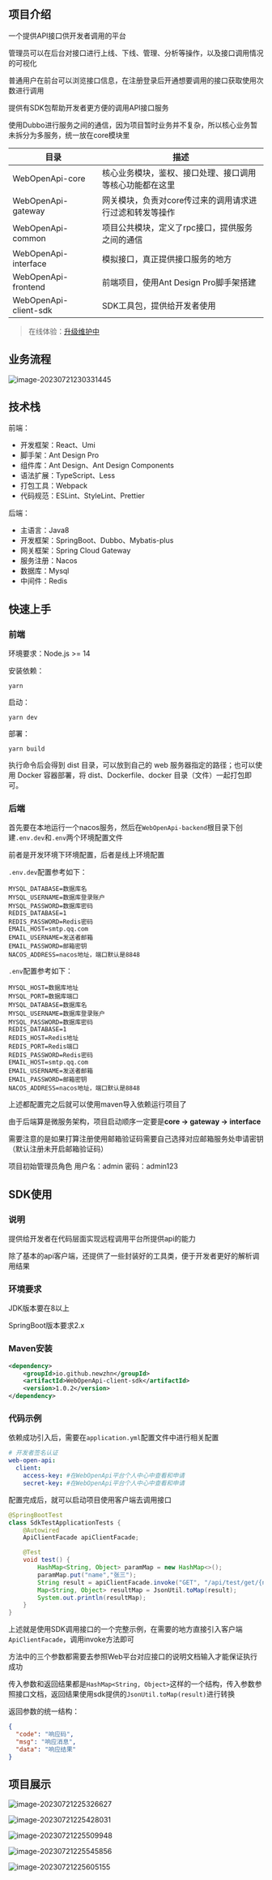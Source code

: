 ## 项目介绍

一个提供API接口供开发者调用的平台

管理员可以在后台对接口进行上线、下线、管理、分析等操作，以及接口调用情况的可视化

普通用户在前台可以浏览接口信息，在注册登录后开通想要调用的接口获取使用次数进行调用

提供有SDK包帮助开发者更方便的调用API接口服务

使用Dubbo进行服务之间的通信，因为项目暂时业务并不复杂，所以核心业务暂未拆分为多服务，统一放在core模块里

| 目录                  | 描述                                                     |
| --------------------- | -------------------------------------------------------- |
| WebOpenApi-core       | 核心业务模块，鉴权、接口处理、接口调用等核心功能都在这里 |
| WebOpenApi-gateway    | 网关模块，负责对core传过来的调用请求进行过滤和转发等操作 |
| WebOpenApi-common     | 项目公共模块，定义了rpc接口，提供服务之间的通信          |
| WebOpenApi-interface  | 模拟接口，真正提供接口服务的地方                         |
| WebOpenApi-frontend   | 前端项目，使用Ant Design Pro脚手架搭建                   |
| WebOpenApi-client-sdk | SDK工具包，提供给开发者使用                              |



> 在线体验：[升级维护中]()

## 业务流程

![image-20230721230331445](https://github.com/newzhn/WebOpenApi/blob/master/doc/image6.png)



## 技术栈

前端：

- 开发框架：React、Umi
- 脚手架：Ant Design Pro
- 组件库：Ant Design、Ant Design Components
- 语法扩展：TypeScript、Less
- 打包工具：Webpack
- 代码规范：ESLint、StyleLint、Prettier

后端：

+ 主语言：Java8
+ 开发框架：SpringBoot、Dubbo、Mybatis-plus
+ 网关框架：Spring Cloud Gateway
+ 服务注册：Nacos
+ 数据库：Mysql
+ 中间件：Redis



## 快速上手

### 前端

环境要求：Node.js >= 14

安装依赖：

```
yarn
```

启动：

```
yarn dev
```

部署：

```
yarn build
```

执行命令后会得到 dist 目录，可以放到自己的 web 服务器指定的路径；也可以使用 Docker 容器部署，将 dist、Dockerfile、docker 目录（文件）一起打包即可。

### 后端

首先要在本地运行一个nacos服务，然后在`WebOpenApi-backend`根目录下创建`.env.dev`和`.env`两个环境配置文件

前者是开发环境下环境配置，后者是线上环境配置

`.env.dev`配置参考如下：

```properties
MYSQL_DATABASE=数据库名
MYSQL_USERNAME=数据库登录账户
MYSQL_PASSWORD=数据库密码
REDIS_DATABASE=1
REDIS_PASSWORD=Redis密码
EMAIL_HOST=smtp.qq.com
EMAIL_USERNAME=发送者邮箱
EMAIL_PASSWORD=邮箱密钥
NACOS_ADDRESS=nacos地址，端口默认是8848
```

`.env`配置参考如下：

```properties
MYSQL_HOST=数据库地址
MYSQL_PORT=数据库端口
MYSQL_DATABASE=数据库名
MYSQL_USERNAME=数据库登录账户
MYSQL_PASSWORD=数据库密码
REDIS_DATABASE=1
REDIS_HOST=Redis地址
REDIS_PORT=Redis端口
REDIS_PASSWORD=Redis密码
EMAIL_HOST=smtp.qq.com
EMAIL_USERNAME=发送者邮箱
EMAIL_PASSWORD=邮箱密钥
NACOS_ADDRESS=nacos地址，端口默认是8848
```

上述都配置完之后就可以使用maven导入依赖运行项目了

由于后端算是微服务架构，项目启动顺序一定要是**core -> gateway -> interface**

需要注意的是如果打算注册使用邮箱验证码需要自己选择对应邮箱服务处申请密钥（默认注册未开启邮箱验证码）

项目初始管理员角色
用户名：admin
密码：admin123



## SDK使用

### 说明

提供给开发者在代码层面实现远程调用平台所提供api的能力

除了基本的api客户端，还提供了一些封装好的工具类，便于开发者更好的解析调用结果



### 环境要求

JDK版本要在8以上

SpringBoot版本要求2.x



### Maven安装

```xml
<dependency>
    <groupId>io.github.newzhn</groupId>
    <artifactId>WebOpenApi-client-sdk</artifactId>
    <version>1.0.2</version>
</dependency>
```



### 代码示例

依赖成功引入后，需要在`application.yml`配置文件中进行相关配置

```yml
# 开发者签名认证
web-open-api:
  client:
    access-key: #在WebOpenApi平台个人中心中查看和申请
    secret-key: #在WebOpenApi平台个人中心中查看和申请
```

配置完成后，就可以启动项目使用客户端去调用接口

```java
@SpringBootTest
class SdkTestApplicationTests {
    @Autowired
    ApiClientFacade apiClientFacade;

    @Test
    void test() {
        HashMap<String, Object> paramMap = new HashMap<>();
        paramMap.put("name","张三");
        String result = apiClientFacade.invoke("GET", "/api/test/get/{name}", paramMap);
        Map<String, Object> resultMap = JsonUtil.toMap(result);
        System.out.println(resultMap);
    }
}
```

上述就是使用SDK调用接口的一个完整示例，在需要的地方直接引入客户端`ApiClientFacade`，调用invoke方法即可

方法中的三个参数都需要去参照Web平台对应接口的说明文档输入才能保证执行成功

传入参数和返回结果都是`HashMap<String, Object>`这样的一个结构，传入参数参照接口文档，返回结果使用sdk提供的`JsonUtil.toMap(result)`进行转换

返回参数的统一结构：

```json
{
  "code": "响应码",
  "msg": "响应消息",
  "data": "响应结果"
}
```



## 项目展示

![image-20230721225326627](https://github.com/newzhn/WebOpenApi/blob/master/doc/image1.png)

![image-20230721225428031](https://github.com/newzhn/WebOpenApi/blob/master/doc/image2.png)

![image-20230721225509948](https://github.com/newzhn/WebOpenApi/blob/master/doc/image3.png)

![image-20230721225545856](https://github.com/newzhn/WebOpenApi/blob/master/doc/image4.png)

![image-20230721225605155](https://github.com/newzhn/WebOpenApi/blob/master/doc/image5.png)